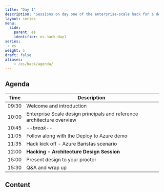 ```yaml
---
title: "Day 1"
description: "Sessions on day one of the enterprise-scale hack for a design session around our Azure Baristas scenario."
layout: series
menu:
  side:
    parent: es
    identifier: es-hack-day1
series:
 - es
weight: 5
draft: false
aliases:
    - /es/hack/agenda/
---
```


## Agenda

| **Time** | **Description**
|---|---|
| 09:30 | Welcome and introduction |
| 10:00 | Enterprise Scale design principals and reference architecture overview |
| 10:45 | _--break--_ |
| 11:05 | Follow along with the Deploy to Azure demo |
| 11:35 | Hack kick off - Azure Baristas scenario |
| 12:00 | **Hacking - Architecture Design Session** |
| 15:00 | Present design to your proctor |
| 15:30 | Q&A and wrap up |

## Content
